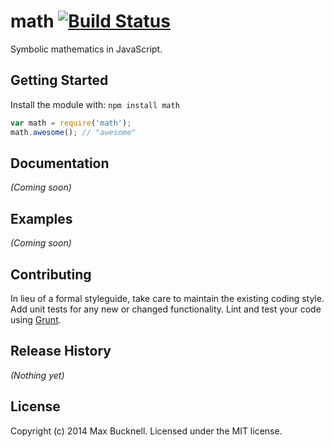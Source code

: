 # math [![Build Status](https://secure.travis-ci.org/maxbucknell/math.png?branch=master)](http://travis-ci.org/maxbucknell/math)

Symbolic mathematics in JavaScript.

## Getting Started
Install the module with: `npm install math`

```javascript
var math = require('math');
math.awesome(); // "awesome"
```

## Documentation
_(Coming soon)_

## Examples
_(Coming soon)_

## Contributing
In lieu of a formal styleguide, take care to maintain the existing coding style. Add unit tests for any new or changed functionality. Lint and test your code using [Grunt](http://gruntjs.com/).

## Release History
_(Nothing yet)_

## License
Copyright (c) 2014 Max Bucknell. Licensed under the MIT license.
